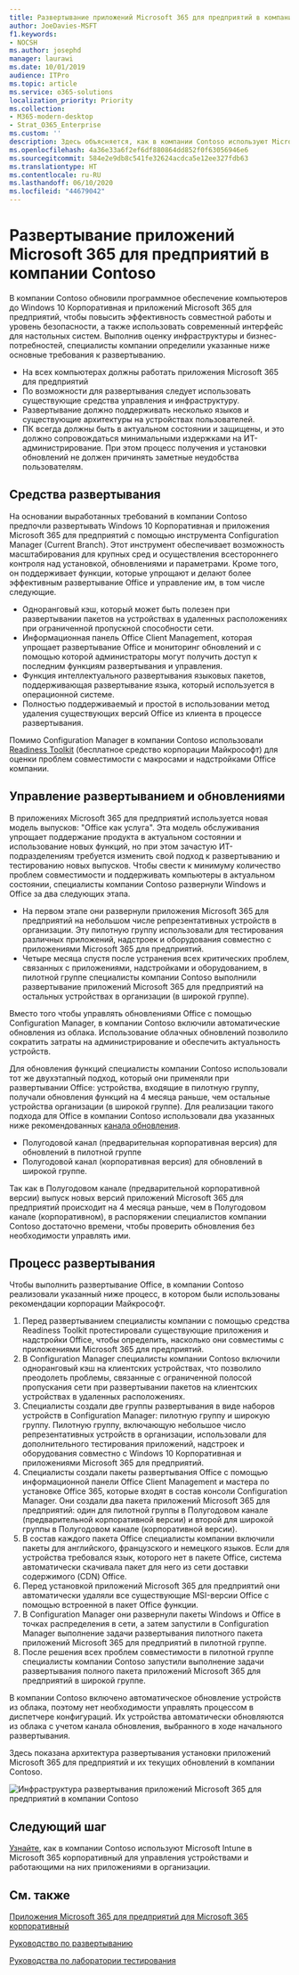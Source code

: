 ```yaml
---
title: Развертывание приложений Microsoft 365 для предприятий в компании Contoso
author: JoeDavies-MSFT
f1.keywords:
- NOCSH
ms.author: josephd
manager: laurawi
ms.date: 10/01/2019
audience: ITPro
ms.topic: article
ms.service: o365-solutions
localization_priority: Priority
ms.collection:
- M365-modern-desktop
- Strat_O365_Enterprise
ms.custom: ''
description: Здесь объясняется, как в компании Contoso используют Microsoft Endpoint Configuration Manager для развертывания приложений Microsoft 365 для предприятий.
ms.openlocfilehash: 4a36e33a6f2ef6df880864dd852f0f63056946e6
ms.sourcegitcommit: 584e2e9db8c541fe32624acdca5e12ee327fdb63
ms.translationtype: HT
ms.contentlocale: ru-RU
ms.lasthandoff: 06/10/2020
ms.locfileid: "44679042"
---
```

# <a name="microsoft-365-apps-for-enterprise-deployment-for-contoso"></a>Развертывание приложений Microsoft 365 для предприятий в компании Contoso

В компании Contoso обновили программное обеспечение компьютеров до Windows 10 Корпоративная и приложений Microsoft 365 для предприятий, чтобы повысить эффективность совместной работы и уровень безопасности, а также использовать современный интерфейс для настольных систем. Выполнив оценку инфраструктуры и бизнес-потребностей, специалисты компании определили указанные ниже основные требования к развертыванию.

- На всех компьютерах должны работать приложения Microsoft 365 для предприятий
- По возможности для развертывания следует использовать существующие средства управления и инфраструктуру.
- Развертывание должно поддерживать несколько языков и существующие архитектуры на устройствах пользователей.
- ПК всегда должны быть в актуальном состоянии и защищены, и это должно сопровождаться минимальными издержками на ИТ-администрирование. При этом процесс получения и установки обновлений не должен причинять заметные неудобства пользователям.

## <a name="deployment-tools"></a>Средства развертывания

На основании выработанных требований в компании Contoso предпочли развертывать Windows 10 Корпоративная и приложения Microsoft 365 для предприятий с помощью инструмента Configuration Manager (Current Branch). Этот инструмент обеспечивает возможность масштабирования для крупных сред и осуществления всестороннего контроля над установкой, обновлениями и параметрами. Кроме того, он поддерживает функции, которые упрощают и делают более эффективным развертывание Office и управление им, в том числе следующие.

- Одноранговый кэш, который может быть полезен при развертывании пакетов на устройствах в удаленных расположениях при ограниченной пропускной способности сети.
- Информационная панель Office Client Management, которая упрощает развертывание Office и мониторинг обновлений и с помощью которой администраторы могут получить доступ к последним функциям развертывания и управления.
- Функция интеллектуального развертывания языковых пакетов, поддерживающая развертывание языка, который используется в операционной системе.
- Полностью поддерживаемый и простой в использовании метод удаления существующих версий Office из клиента в процессе развертывания.

Помимо Configuration Manager в компании Contoso использовали [Readiness Toolkit](https://docs.microsoft.com/deployoffice/readiness-toolkit-application-compatibility-microsoft-365-apps) (бесплатное средство корпорации Майкрософт) для оценки проблем совместимости с макросами и надстройками Office компании.

## <a name="managing-the-deployment-and-updates"></a>Управление развертыванием и обновлениями

В приложениях Microsoft 365 для предприятий используется новая модель выпусков: "Office как услуга". Эта модель обслуживания упрощает поддержание продукта в актуальном состоянии и использование новых функций, но при этом зачастую ИТ-подразделениям требуется изменить свой подход к развертыванию и тестированию новых выпусков. Чтобы свести к минимуму количество проблем совместимости и поддерживать компьютеры в актуальном состоянии, специалисты компании Contoso развернули Windows и Office за два следующих этапа. 

- На первом этапе они развернули приложения Microsoft 365 для предприятий на небольшом числе репрезентативных устройств в организации. Эту пилотную группу использовали для тестирования различных приложений, надстроек и оборудования совместно с приложениями Microsoft 365 для предприятий.
- Четыре месяца спустя после устранения всех критических проблем, связанных с приложениями, надстройками и оборудованием, в пилотной группе специалисты компании Contoso выполнили развертывание приложений Microsoft 365 для предприятий на остальных устройствах в организации (в широкой группе). 

Вместо того чтобы управлять обновлениями Office с помощью Configuration Manager, в компании Contoso включили автоматические обновления из облака. Использование облачных обновлений позволило сократить затраты на администрирование и обеспечить актуальность устройств. 

Для обновления функций специалисты компании Contoso использовали тот же двухэтапный подход, который они применяли при развертывании Office: устройства, входящие в пилотную группу, получали обновления функций на 4 месяца раньше, чем остальные устройства организации (в широкой группе). Для реализации такого подхода для Office в компании Contoso использовали два указанных ниже рекомендованных [канала обновления](https://docs.microsoft.com/DeployOffice/overview-update-channels). 

- Полугодовой канал (предварительная корпоративная версия) для обновлений в пилотной группе 
- Полугодовой канал (корпоративная версия) для обновлений в широкой группе. 

Так как в Полугодовом канале (предварительной корпоративной версии) выпуск новых версий приложений Microsoft 365 для предприятий происходит на 4 месяца раньше, чем в Полугодовом канале (корпоративном), в распоряжении специалистов компании Contoso достаточно времени, чтобы проверить обновления без необходимости управлять ими. 

## <a name="deployment-process"></a>Процесс развертывания

Чтобы выполнить развертывание Office, в компании Contoso реализовали указанный ниже процесс, в котором были использованы рекомендации корпорации Майкрософт.

1. Перед развертыванием специалисты компании с помощью средства Readiness Toolkit протестировали существующие приложения и надстройки Office, чтобы определить, насколько они совместимы с приложениями Microsoft 365 для предприятий.
2. В Configuration Manager специалисты компании Contoso включили одноранговый кэш на клиентских устройствах, что позволило преодолеть проблемы, связанные с ограниченной полосой пропускания сети при развертывании пакетов на клиентских устройствах в удаленных расположениях. 
3. Специалисты создали две группы развертывания в виде наборов устройств в Configuration Manager: пилотную группу и широкую группу. Пилотную группу, включающую небольшое число репрезентативных устройств в организации, использовали для дополнительного тестирования приложений, надстроек и оборудования совместно с Windows 10 Корпоративная и приложениями Microsoft 365 для предприятий. 
4. Специалисты создали пакеты развертывания Office с помощью информационной панели Office Client Management и мастера по установке Office 365, которые входят в состав консоли Configuration Manager. Они создали два пакета приложений Microsoft 365 для предприятий: один для пилотной группы в Полугодовом канале (предварительной корпоративной версии) и второй для широкой группы в Полугодовом канале (корпоративной версии). 
5. В состав каждого пакета Office специалисты компании включили пакеты для английского, французского и немецкого языков. Если для устройства требовался язык, которого нет в пакете Office, система автоматически скачивала пакет для него из сети доставки содержимого (CDN) Office.
6. Перед установкой приложений Microsoft 365 для предприятий они автоматически удаляли все существующие MSI-версии Office с помощью встроенной в пакет Office функции.
7. В Configuration Manager они развернули пакеты Windows и Office в точках распределения в сети, а затем запустили в Configuration Manager выполнение задачи развертывания пилотного пакета приложений Microsoft 365 для предприятий в пилотной группе.
8. После решения всех проблем совместимости в пилотной группе специалисты компании Contoso запустили выполнение задачи развертывания полного пакета приложений Microsoft 365 для предприятий в широкой группе.

В компании Contoso включено автоматическое обновление устройств из облака, поэтому нет необходимости управлять процессом в диспетчере конфигураций. Их устройства автоматически обновляются из облака с учетом канала обновления, выбранного в ходе начального развертывания. 

Здесь показана архитектура развертывания установки приложений Microsoft 365 для предприятий и их текущих обновлений в компании Contoso.

![Инфраструктура развертывания приложений Microsoft 365 для предприятий в компании Contoso](../media/contoso-o365pp/contoso-o365pp-fig1.png)
 
## <a name="next-step"></a>Следующий шаг

[Узнайте](contoso-mdm.md), как в компании Contoso используют Microsoft Intune в Microsoft 365 корпоративный для управления устройствами и работающими на них приложениями в организации.

## <a name="see-also"></a>См. также

[Приложения Microsoft 365 для предприятий для Microsoft 365 корпоративный](office365proplus-infrastructure.md)

[Руководство по развертыванию](deploy-microsoft-365-enterprise.md)

[Руководства по лаборатории тестирования](m365-enterprise-test-lab-guides.md)
